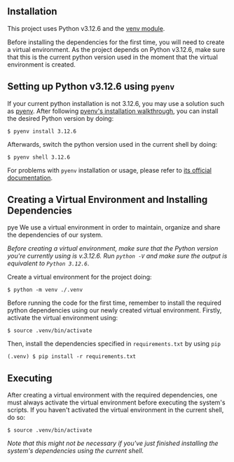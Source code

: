 ## Installation


This project uses Python v3.12.6 and the [venv module](https://docs.python.org/3/library/venv.html). 


Before installing the dependencies for the first time, you will need to create a virtual environment. As the project depends on Python v3.12.6, make sure that this is the current python version used in the moment that the virtual environment is created.

## Setting up Python v3.12.6 using `pyenv`

If your current python installation is not 3.12.6, you may use a solution such as [pyenv](https://github.com/pyenv/pyenv). After following [pyenv's installation walkthrough](https://github.com/pyenv/pyenv?tab=readme-ov-file#installation), you can install the desired Python version by doing:

```
$ pyenv install 3.12.6
``` 

Afterwards, switch the python version used in the current shell by doing:

```
$ pyenv shell 3.12.6
```

For problems with `pyenv` installation or usage, please refer to [its official documentation](https://github.com/pyenv/pyenv?tab=readme-ov-file).

## Creating a Virtual Environment and Installing Dependencies
pye
We use a virtual environment in order to maintain, organize and share the dependencies of our system.

_Before creating a virtual environment, make sure that the Python version you're currently using is v.3.12.6. Run `python -V` and make sure the output is equivalent to `Python 3.12.6`_.

Create a virtual environment for the project doing:
```
$ python -m venv ./.venv
```

Before running the code for the first time, remember to install the required python dependencies using our newly created virtual environment. Firstly, activate the virtual environment using:
```
$ source .venv/bin/activate
```

Then, install the dependencies specified in `requirements.txt` by using `pip`

```
(.venv) $ pip install -r requirements.txt
```

## Executing

After creating a virtual environment with the required dependencies, one must always activate the virtual environment before executing the system's scripts. If you haven't activated the virtual environment in the current shell, do so:
```
$ source .venv/bin/activate
```
_Note that this might not be necessary if you've just finished installing the system's dependencies using the current shell._
